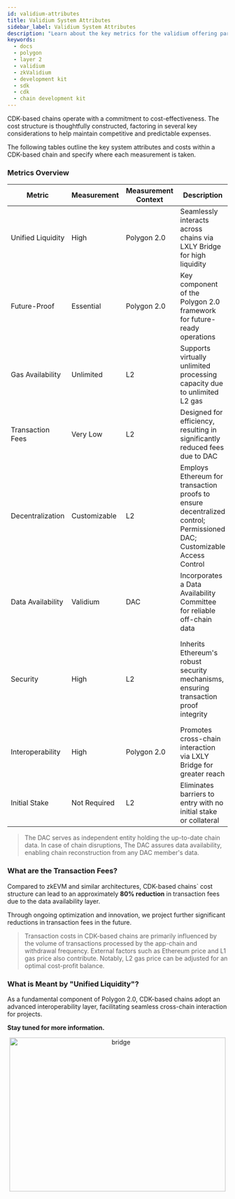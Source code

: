 ```yaml
---
id: validium-attributes
title: Validium System Attributes
sidebar_label: Validium System Attributes
description: "Learn about the key metrics for the validium offering part of the Polygon CDK."
keywords:
  - docs
  - polygon
  - layer 2
  - validium
  - zkValidium
  - development kit
  - sdk
  - cdk
  - chain development kit
---
```


CDK-based chains operate with a commitment to cost-effectiveness. The cost structure is thoughtfully constructed, factoring in several key considerations to help maintain competitive and predictable expenses.

The following tables outline the key system attributes and costs within a CDK-based chain and specify where each measurement is taken.

### Metrics Overview

| Metric              | Measurement        | Measurement Context   | Description                                                            | Key Term Definition |
|---------------------|--------------------|-----------------------|------------------------------------------------------------------------|---------------------|
| Unified Liquidity   | High               | Polygon 2.0 | Seamlessly interacts across chains via LXLY Bridge for high liquidity  | Seamless flow of assets between different chains. |
| Future-Proof        | Essential          | Polygon 2.0 | Key component of the Polygon 2.0 framework for future-ready operations | Preparation and composability of the product suite for future advancements. |
| Gas Availability    | Unlimited | L2 | Supports virtually unlimited processing capacity due to unlimited L2 gas | The amount of computational effort required to process transactions. |
| Transaction Fees    | Very Low           | L2 | Designed for efficiency, resulting in significantly reduced fees due to DAC       | Costs associated with executing transactions. |
| Decentralization    | Customizable                | L2 | Employs Ethereum for transaction proofs to ensure decentralized control; Permissioned DAC; Customizable Access Control | Distribution of processing and management across the network. |
| Data Availability   | Validium           | DAC | Incorporates a Data Availability Committee for reliable off-chain data | Assurance of consistent data access, even in case of failures. |
| Security            | High          | L2 | Inherits Ethereum's robust security mechanisms, ensuring transaction proof integrity      | Built on Ethereum's tested security infrastructure, offering a high level of protection against network attacks. |
| Interoperability    | High               | Polygon 2.0 | Promotes cross-chain interaction via LXLY Bridge for greater reach     | Ability of a system to work with other systems with ease. |
| Initial Stake       | Not Required       | L2 | Eliminates barriers to entry with no initial stake or collateral       | Initial capital or resources required to participate in a network. |

> The DAC serves as independent entity holding the up-to-date chain data. In case of chain disruptions, The DAC assures data availability, enabling chain reconstruction from any DAC member's data.

<!--

### Layer 1 (Ethereum) Costs

| Metric              | Measurement        | Measurement Context   | Description                                                            | Key Term Definition |
|---------------------|--------------------|-----------------------|------------------------------------------------------------------------|---------------------|
| Transaction Aggregation | Up to 10M gas per batch* | Aggregator | Aggregates high volume of transactions into batches. Each batch, accommodating up to 10M gas, is sent as a single transaction to L1. 350,000 gas is reserved for ZKP verification. | The collection and organization of multiple transactions into a single batch, processed as a unit. |

> * Each batch accommodates varying transaction counts, aggregated into a single transaction sent to L1. The L1 gas limit applies for the whole batch and not for each individual transaction within the batch.

-->

### What are the Transaction Fees?

Compared to zkEVM and similar architectures, CDK-based chains` cost structure can lead to an approximately **80% reduction** in transaction fees due to the data availability layer.

Through ongoing optimization and innovation, we project further significant reductions in transaction fees in the future.

> Transaction costs in CDK-based chains are primarily influenced by the volume of transactions processed by the app-chain and withdrawal frequency. External factors such as Ethereum price and L1 gas price also contribute. Notably, L2 gas price can be adjusted for an optimal cost-profit balance.

### What is Meant by "Unified Liquidity"?

As a fundamental component of Polygon 2.0, CDK-based chains adopt an advanced interoperability layer, facilitating seamless cross-chain interaction for projects.

<!--
- **Access to a Robust and Liquid Ecosystem**: Projects and validators become part of a network already supported by a proven set of validators, offering unified liquidity and enhancing their confidence.
- **Flexibility and Control**: Validators, through administrative access, can customize system capabilities to fit their needs.
- **Earning Potential Across Networks**: Validators have opportunities to secure the network and earn rewards across multiple chains.
- **Contribution to the Ecosystem's Security**: Staking contributes to the overall security of the Polygon ecosystem, supporting its growth and robustness.

Remember, while CDK-based chains eliminate the need for an initial stake, validators still play a crucial role in ensuring network security and integrity.
-->

**Stay tuned for more information.**

<div align="center">
  <img src="/img/cdk/polygon2.0-layers.png" alt="bridge" width="99%" height="30%" />
</div>

<!--
## How do CDK-based chains Compare to Other Polygon-based Layer 2 Solutions?

| Features / Systems       | zkPoS (Proposed Upgrades)       | zkEVM (Current State)     | CDK-based chains (Based on Design Principles)      |
|--------------------------|---------------------------------|---------------------------|--------------------------------------|
| Underlying Technology    | zkEVM Validium + PoS              | zkEVM Rollup              | zkEVM Validium + DAC                   |
| Execution Efficiency     | Optimized for higher throughput | Optimized for Security for efficient execution throughput | Optimized for high volume transactions |
| Security Model           | High, Ethereum + zk proofs, but data availability depends on PoS validators  | Very High, Ethereum + zk proofs, fully on-chain data availability | Medium, Ethereum + zk proofs, but data availability depends on DAC |
| Scalability              | Very High scalability | High, but limited by Ethereum's data capacity | Extremely scalable for app-specific use cases |
| Interoperability         | Very High within Polygon 2.0 via LXLY bridge | Very High within Polygon 2.0 via LXLY bridge | Very High within Polygon 2.0 via LXLY bridge  |
| Transaction Costs        | Very Low due to data availability layer                    | High due to being bound by Ethereum's gas cost | Extremely Low due to data availability layer                        |
| Staking Requirements     | Uses $POL for staking on shared staking layer | Uses $POL for staking on shared staking layer | Uses $POL for staking on shared staking layer |
| Decentralization         | Medium, depends on PoS validators | Medium, inherits from Ethereum and depends on centralized Prover | Medium, centralized DAC and depends on app-chain configurations             |
| Network Compatibility    | Compatible with Polygon 2.0 | Compatible with Polygon 2.0 & Ethereum-based networks | Extensively compatible due to Polygon 2.0 architecture |
| Developer Experience     | Seamless within Ethereum ecosystem | Seamless within Ethereum ecosystem | Seamless with understanding of application development |
-->
